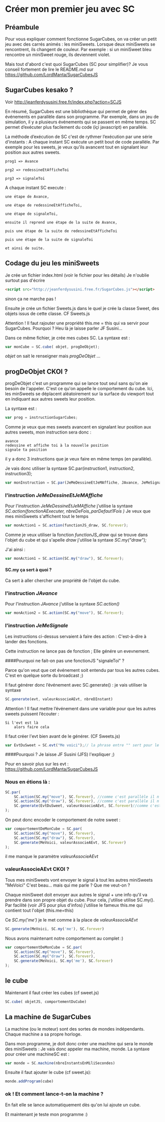 # Créer mon premier jeu avec SC

## Préambule
Pour vous expliquer comment fonctionne SugarCubes, on va créer un petit jeu avec des carrés animés : les miniSweets.
Lorsque deux miniSweets se rencontrent, ils changent de couleur. 
Par exemple : si un miniSweet bleu rencontre un miniSweet rouge, ils deviennent violet.

Mais tout d'abord c'est quoi SugarCubes (SC pour simplifier)?
Je vous conseil fortement de lire le  README.md  sur https://github.com/LordManta/SugarCubesJS

## SugarCubes kesako ?
Voir http://jeanferdysusini.free.fr/index.php?action=SCJS

En résumé, SugarCubes est une bibliothèque qui permet de gérer des événements en   parallèle dans son programme. 
Par exemple, dans un jeu de simulation, il y a plusieurs événements qui se passent en même temps.
SC permet d’exécuter plus facilement du code (içi javascript) en parallèle.

La méthode d’exécution de SC c'est de rythmer l’exécution par une série d'instants : 
A chaque instant SC exécute un petit bout de code parallèle.
Par exemple pour les sweets, je veux qu'ils avancent tout en signalant leur position aux autres sweets. 
 
	prog1 => Avance
	
	prg2 => redessineEtAfficheToi
	
	prg3 => signaleToi
	
A chaque instant SC execute :
	
	une étape de Avance,
	
	une étape de redessineEtAfficheToi,
	
	une étape de signaleToi,
	
	ensuite il reprend une étape de la suite de Avance, 

	puis une étape de la suite de redessineEtAfficheToi 
	
	puis une étape de la suite de signaleToi 
	
	et ainsi de suite.

## Codage du jeu les miniSweets 
Je crée un fichier index.html (voir le fichier pour les détails)
Je n'oublie surtout pas d'écrire
```html 
<script src="http://jeanferdysusini.free.fr/SugarCubes.js"></script>
```
sinon ça ne marche pas !

Ensuite je crée un fichier Sweets.js dans le quel je crée la classe Sweet, des objets issus de cette classe. CF Sweets.js

Attention ! 
Il faut rajouter une propriété this.me = this qui va servir pour SugarCubes.
Pourquoi ?
Heu là je laisse parler JF Susini...


Dans ce même fichier, je crée mes cubes SC. La syntaxe est :
```javascript 
var monCube = SC.cube( objet, progDeObjet);
```

*objet* on sait le renseigner mais *progDeObjet* ...

## progDeObjet CKOI ?
progDeObjet c'est un programme qui se lance tout seul sans qu'on aie besoin de l'appeler. C'est ce qu'on appelle le comportement du cube.
Ici, les minSweets se déplacent aléatoirement sur la surface du viewport tout en indiquant aux autres sweets leur position. 

La syntaxe est : 
```javascript 
var prog = instructionSugarCubes;
```

Comme je veux que mes sweets avancent en signalant leur position aux autres sweets, mon instruction sera donc :

	avance
	redessine et affiche toi à la nouvelle position
	signale ta position
	
il y a donc 3 instructions que je veux faire en même temps (en parallèle). 

Je vais donc utiliser la syntaxe SC.par(instruction1, instruction2, instruction3);

```javascript 
var monInstruction = SC.par(JeMeDessineEtJeMAffiche, JAvance, JeMeSignale);
```

### l'instruction *JeMeDessineEtJeMAffiche*
Pour l'instruction *JeMeDessineEtJeMAffiche* j'utilise la syntaxe *SC.action(fonctionAExecuter, nbreDeFois_parDefaut1Fois )*
Je veux que mes miniSweets s'affichent tout le temps

```javascript 
var monAction1 = SC.action(functionJS_draw, SC.forever);
```

Comme je veux utiliser la fonction *functionJS_draw* qui se trouve dans l'objet du cube et qui s'apelle *draw* j'utilise la syntaxe *SC.my("draw");*

J'ai ainsi :
```javascript 
var monAction1 = SC.action(SC.my("draw"), SC.forever);
```

#### SC.my ça sert à quoi ?
Ca sert à aller chercher une propriété de l'objet du cube. 


### l'instruction *JAvance*
Pour l'instruction *JAvance* j'utilise la syntaxe *SC.action()*

```javascript 
var monAction2 = SC.action(SC.my("move"), SC.forever);
```

### l'instruction *JeMeSignale*
Les instructions ci-dessus servaient à faire des action : C'est-à-dire à lander des fonctions.

Cette instruction ne lance pas de fonction ; Elle génére un evevnement.

####Pourquoi ne fait-on pas une fonctionJS "signaleToi" ?

Parce qu'on veut que cet événement soit entendu par tous les autres cubes. C'est en quelque sorte du broadcast ;)

Il faut générer donc l’événement avec SC.generate() : je vais utiliser la syntaxe 
```javascript 
SC.generate(evt, valeurAssocieAEvt, nbreDInstant)
```
Attention ! Il faut mettre l’événement dans une variable pour que les autres sweets puissent l’écouter :

	Si l'evt est là 
		alors faire cela
Il faut créer l'evt bien avant de le générer. (CF Sweets.js)
```javascript 
var EvtDuSweet = SC.evt("Me voici");// la phrase entre "" sert pour le debug
```

####Pourquoi ?
Je laisse JF Susini (JFS) l'expliquer ;)

Pour en savoir plus sur les evt :
https://github.com/LordManta/SugarCubesJS

### Nous en étions là :
```javascript 
SC.par(
	SC.action(SC.my("move"), SC.forever), //comme c'est parallèle il n'y a pas d'ordre
	SC.action(SC.my("draw"), SC.forever), //comme c'est parallèle il n'y a pas d'ordre
	SC.generate(EvtDuSweet, valeurAssocieAEvt, SC.forever)//comme c'est parallèle il n'y a pas d'ordre
);
```

On peut donc encoder le comportement de notre sweet :
```javascript 
var comportementDeMonCube = SC.par(
	SC.action(SC.my("move"), SC.forever),
	SC.action(SC.my("draw"), SC.forever), 
	SC.generate(MeVoici, valeurAssocieAEvt, SC.forever)
);
```

il me manque le paramètre *valeurAssocieAEvt*


### valeurAssocieAEvt CKOI ?
Tous mes miniSweets vont envoyer le signal à tout les autres miniSweets
"MeVoici"
C'est beau... mais qui me parle ? 
Que me veut-on ?

Chaque miniSweet doit envoyer aux autres le signal + une info qu'il va prendre dans son propre objet du cube.
Pour cela, j'utilise utilise SC.my().
Par facilité (voir JFS pour plus d'infos) j'utilise le fameux this.me qui contient tout l'objet (this.me=this)

Ce *SC.my('me')* je le met comme à la place de *valeurAssocieAEvt*  
```javascript 
SC.generate(MeVoici, SC.my('me'), SC.forever)
```

Nous avons maintenant notre comportement au complet :)
```javascript 
var comportementDeMonCube = SC.par(
	SC.action(SC.my("move"), SC.forever),
	SC.action(SC.my("draw"), SC.forever), 
	SC.generate(MeVoici, SC.my('me'), SC.forever)
);
```

## le cube
Maintenant il faut créer les cubes (cf sweet.js)
```javascript 
SC.cube( objetJS, comportementDuCube)
```

## La machine de SugarCubes
La machine (ou le moteur) sont des sortes de mondes indépendants.
Chaque machine a sa propre horloge.

Dans mon programme, je doit donc créer une machine qui sera le monde des miniSweets :  Je vais donc appeler ma machine, monde. 
La syntaxe pour créer une machineSC est :

```javascript 
var monde = SC.machine(nbreInstantsEnMiliSecondes)
```

Ensuite il faut ajouter le cube (cf sweet.js):
```javascript 
monde.addProgram(cube)
```


### ok ! Et comment lance-t-on la machine ?
En fait elle se lance automatiquement dès qu'on lui ajoute un cube.

Et maintenant je teste mon programme :)
